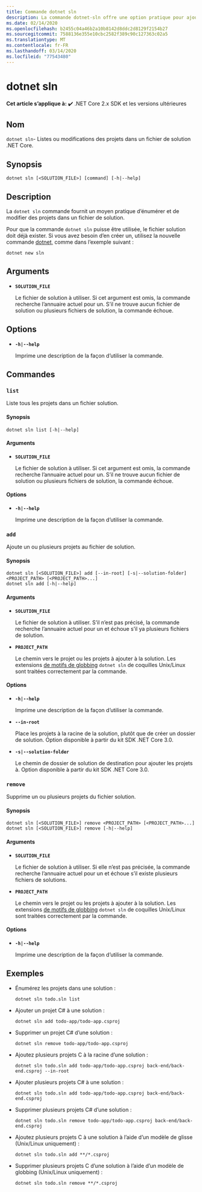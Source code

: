 ```yaml
---
title: Commande dotnet sln
description: La commande dotnet-sln offre une option pratique pour ajouter, supprimer et lister des projets dans un fichier solution.
ms.date: 02/14/2020
ms.openlocfilehash: b2455c04a46b2a10b8142d8ddc2d8129f2154b27
ms.sourcegitcommit: 7588136e355e10cbc2582f389c90c127363c02a5
ms.translationtype: MT
ms.contentlocale: fr-FR
ms.lasthandoff: 03/14/2020
ms.locfileid: "77543480"
---
```

# <a name="dotnet-sln"></a>dotnet sln

**Cet article s’applique à:** ✔️ .NET Core 2.x SDK et les versions ultérieures

## <a name="name"></a>Nom

`dotnet sln`- Listes ou modifications des projets dans un fichier de solution .NET Core.

## <a name="synopsis"></a>Synopsis

```dotnetcli
dotnet sln [<SOLUTION_FILE>] [command] [-h|--help]
```

## <a name="description"></a>Description

La `dotnet sln` commande fournit un moyen pratique d’énumérer et de modifier des projets dans un fichier de solution.

Pour que la commande `dotnet sln` puisse être utilisée, le fichier solution doit déjà exister. Si vous avez besoin d’en créer un, utilisez la nouvelle commande [dotnet,](dotnet-new.md) comme dans l’exemple suivant :

```dotnetcli
dotnet new sln
```

## <a name="arguments"></a>Arguments

- **`SOLUTION_FILE`**

  Le fichier de solution à utiliser. Si cet argument est omis, la commande recherche l’annuaire actuel pour un. S’il ne trouve aucun fichier de solution ou plusieurs fichiers de solution, la commande échoue.

## <a name="options"></a>Options

- **`-h|--help`**

  Imprime une description de la façon d’utiliser la commande.

## <a name="commands"></a>Commandes

### `list`

Liste tous les projets dans un fichier solution.

#### <a name="synopsis"></a>Synopsis

```dotnetcli
dotnet sln list [-h|--help]
```

#### <a name="arguments"></a>Arguments

- **`SOLUTION_FILE`**

  Le fichier de solution à utiliser. Si cet argument est omis, la commande recherche l’annuaire actuel pour un. S’il ne trouve aucun fichier de solution ou plusieurs fichiers de solution, la commande échoue.

#### <a name="options"></a>Options

- **`-h|--help`**

  Imprime une description de la façon d’utiliser la commande.
  
### `add`

Ajoute un ou plusieurs projets au fichier de solution.

#### <a name="synopsis"></a>Synopsis

```dotnetcli
dotnet sln [<SOLUTION_FILE>] add [--in-root] [-s|--solution-folder] <PROJECT_PATH> [<PROJECT_PATH>...]
dotnet sln add [-h|--help]
```

#### <a name="arguments"></a>Arguments

- **`SOLUTION_FILE`**

  Le fichier de solution à utiliser. S’il n’est pas précisé, la commande recherche l’annuaire actuel pour un et échoue s’il ya plusieurs fichiers de solution.

- **`PROJECT_PATH`**

  Le chemin vers le projet ou les projets à ajouter à la solution. Les extensions [de motifs de globbing](https://en.wikipedia.org/wiki/Glob_(programming)) `dotnet sln` de coquilles Unix/Linux sont traitées correctement par la commande.

#### <a name="options"></a>Options

- **`-h|--help`**

  Imprime une description de la façon d’utiliser la commande.

- **`--in-root`**

  Place les projets à la racine de la solution, plutôt que de créer un dossier de solution. Option disponible à partir du kit SDK .NET Core 3.0.

- **`-s|--solution-folder`**

  Le chemin de dossier de solution de destination pour ajouter les projets à. Option disponible à partir du kit SDK .NET Core 3.0.

### `remove`

Supprime un ou plusieurs projets du fichier solution.

#### <a name="synopsis"></a>Synopsis

```dotnetcli
dotnet sln [<SOLUTION_FILE>] remove <PROJECT_PATH> [<PROJECT_PATH>...]
dotnet sln [<SOLUTION_FILE>] remove [-h|--help]
```

#### <a name="arguments"></a>Arguments

- **`SOLUTION_FILE`**

  Le fichier de solution à utiliser. Si elle n’est pas précisée, la commande recherche l’annuaire actuel pour un et échoue s’il existe plusieurs fichiers de solutions.

- **`PROJECT_PATH`**

  Le chemin vers le projet ou les projets à ajouter à la solution. Les extensions [de motifs de globbing](https://en.wikipedia.org/wiki/Glob_(programming)) `dotnet sln` de coquilles Unix/Linux sont traitées correctement par la commande.

#### <a name="options"></a>Options

- **`-h|--help`**

  Imprime une description de la façon d’utiliser la commande.

## <a name="examples"></a>Exemples

- Énumérez les projets dans une solution :

  ```dotnetcli
  dotnet sln todo.sln list
  ```

- Ajouter un projet C# à une solution :

  ```dotnetcli
  dotnet sln add todo-app/todo-app.csproj
  ```

- Supprimer un projet C# d’une solution :

  ```dotnetcli
  dotnet sln remove todo-app/todo-app.csproj
  ```

- Ajoutez plusieurs projets C à la racine d’une solution :

  ```dotnetcli
  dotnet sln todo.sln add todo-app/todo-app.csproj back-end/back-end.csproj --in-root
  ```

- Ajouter plusieurs projets C# à une solution :

  ```dotnetcli
  dotnet sln todo.sln add todo-app/todo-app.csproj back-end/back-end.csproj
  ```

- Supprimer plusieurs projets C# d’une solution :

  ```dotnetcli
  dotnet sln todo.sln remove todo-app/todo-app.csproj back-end/back-end.csproj
  ```

- Ajoutez plusieurs projets C à une solution à l’aide d’un modèle de glisse (Unix/Linux uniquement) :

  ```dotnetcli
  dotnet sln todo.sln add **/*.csproj
  ```

- Supprimer plusieurs projets C d’une solution à l’aide d’un modèle de globbing (Unix/Linux uniquement) :

  ```dotnetcli
  dotnet sln todo.sln remove **/*.csproj
  ```
